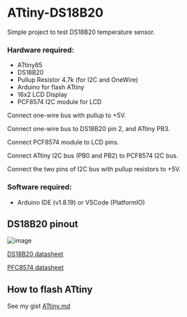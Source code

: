 # ATtiny-DS18B20
Simple project to test DS18B20 temperature sensor.

### Hardware required:

* ATtiny85
* DS18B20
* Pullup Resistor 4.7k (for I2C and OneWire)
* Arduino for flash ATtiny
* 16x2 LCD Display
* PCF8574 I2C module for LCD

Connect one-wire bus with pullup to +5V.

Connect one-wire bus to DS18B20 pin 2, and ATtiny PB3.

Connect PCF8574 module to LCD pins.

Connect ATtiny I2C bus (PB0 and PB2) to PCF8574 I2C bus.

Connect the two pins of I2C bus with pullup resistors to +5V.

### Software required:

* Arduino IDE (v1.8.19) or VSCode (PlatformIO)

## DS18B20 pinout

![image](https://github.com/MarcosYonamine963/ATtiny-DS18B20/assets/92953755/e6e54af2-3839-41b0-a1f3-dfb47cef9ee9)

[DS18B20 datasheet](https://www.analog.com/media/en/technical-documentation/data-sheets/ds18b20.pdf)

[PFC8574 datasheet](https://www.ti.com/lit/ds/symlink/pcf8574.pdf)

## How to flash ATtiny

See my gist [ATtiny.md](https://gist.github.com/MarcosYonamine963/b8ca19667ada640c18193f8fc0057c47)

